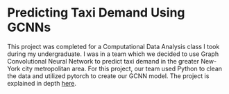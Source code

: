 # Predicting Taxi Demand Using GCNNs
This project was completed for a Computational Data Analysis class I took during my undergraduate. I was in a team which we decided to use Graph Convolutional Neural Network to predict taxi demand in the greater New-York city metropolitan area. For this project, our team used Python to clean the data and utilized pytorch to create our GCNN model. The project is explained in depth [here](https://echannell3.wixsite.com/cx4240).
